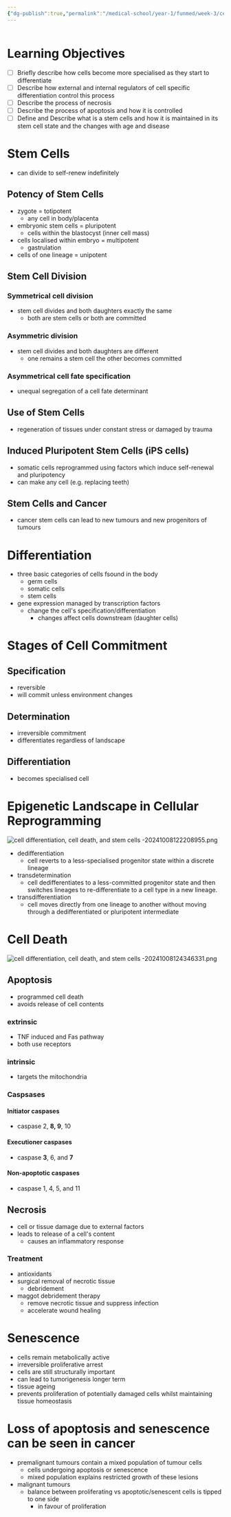 ```yaml
---
{"dg-publish":true,"permalink":"/medical-school/year-1/funmed/week-3/cell-differentiation-cell-death-and-stem-cells/","tags":["funmed"]}
---
```


```table-of-contents
```
# Learning Objectives
- [ ] Briefly describe how cells become more specialised as they start to differentiate
- [ ] Describe how external and internal regulators of cell specific differentiation control this process
- [ ] Describe the process of necrosis
- [ ] Describe the process of apoptosis and how it is controlled
- [ ] Define and Describe what is a stem cells and how it is maintained in its stem cell state and the changes with age and disease

# Stem Cells
- can divide to self-renew indefinitely
## Potency of Stem Cells
- zygote = totipotent
	- any cell in body/placenta
- embryonic stem cells = pluripotent
	- cells within the blastocyst (inner cell mass)
- cells localised within embryo = multipotent
	- gastrulation
- cells of one lineage = unipotent

## Stem Cell Division
### Symmetrical cell division
- stem cell divides and both daughters exactly the same
	- both are stem cells or both are committed
### Asymmetric division
- stem cell divides and both daughters are different
	- one remains a stem cell the other becomes committed
### Asymmetrical cell fate specification
- unequal segregation of a cell fate determinant
## Use of Stem Cells
- regeneration of tissues under constant stress or damaged by trauma
## Induced Pluripotent Stem Cells (iPS cells)
- somatic cells reprogrammed using factors which induce self-renewal and pluripotency
- can make any cell (e.g. replacing teeth)
## Stem Cells and Cancer
- cancer stem cells can lead to new tumours and new progenitors of tumours


# Differentiation
- three basic categories of cells fsound in the body
	- germ cells
	- somatic cells
	- stem cells
- gene expression managed by transcription factors
	- change the cell's specification/differentiation
		- changes affect cells downstream (daughter cells)

# Stages of Cell Commitment
## Specification
- reversible
- will commit unless environment changes
## Determination
- irreversible commitment
- differentiates regardless of landscape
## Differentiation
- becomes specialised cell

# Epigenetic Landscape in Cellular Reprogramming
![cell differentiation, cell death, and stem cells -20241008122208955.png](/img/user/Medical%20School/Year%201/funmed/week%203/attachments/cell%20differentiation,%20cell%20death,%20and%20stem%20cells%20-20241008122208955.png)
- dedifferentiation
	- cell reverts to a less-specialised progenitor state within a discrete lineage
- transdetermination
	- cell dedifferentiates to a less-committed progenitor state and then switches lineages to re-differentiate to a cell type in a new lineage.
- transdifferentiation
	- cell moves directly from one lineage to another without moving through a dedifferentiated or pluripotent intermediate

# Cell Death
![cell differentiation, cell death, and stem cells -20241008124346331.png](/img/user/Medical%20School/Year%201/funmed/week%203/attachments/cell%20differentiation,%20cell%20death,%20and%20stem%20cells%20-20241008124346331.png)
## Apoptosis
- programmed cell death
- avoids release of cell contents
### extrinsic
- TNF induced and Fas pathway
- both use receptors
### intrinsic
- targets the mitochondria
### Caspsases
#### Initiator caspases
- caspase 2, **8, 9**, 10
#### Executioner caspases
- caspase **3**, 6, and **7**
#### Non-apoptotic caspases
- caspase 1, 4, 5, and 11
## Necrosis
- cell or tissue damage due to external factors
- leads to release of a cell's content
	- causes an inflammatory response
### Treatment
- antioxidants
- surgical removal of necrotic tissue
	- debridement
- maggot debridement therapy
	- remove necrotic tissue and suppress infection
	- accelerate wound healing

# Senescence
- cells remain metabolically active
- irreversible proliferative arrest
- cells are still structurally important
- can lead to tumorigenesis longer term
- tissue ageing
- prevents proliferation of potentially damaged cells whilst maintaining tissue homeostasis

# Loss of apoptosis and senescence can be seen in cancer
- premalignant tumours contain a mixed population of tumour cells
	- cells undergoing apoptosis or senescence
	- mixed population explains restricted growth of these lesions
- malignant tumours
	- balance between proliferating vs apoptotic/senescent cells is tipped to one side
		- in favour of proliferation